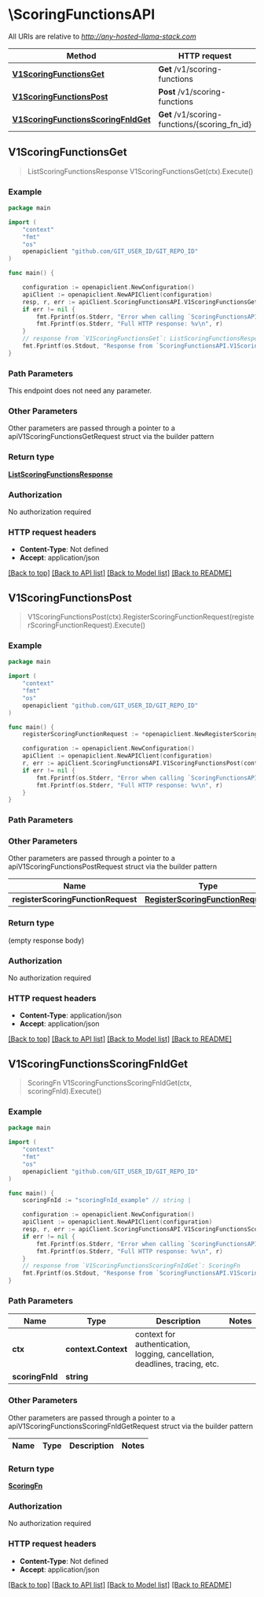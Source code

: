 # \ScoringFunctionsAPI

All URIs are relative to *http://any-hosted-llama-stack.com*

Method | HTTP request | Description
------------- | ------------- | -------------
[**V1ScoringFunctionsGet**](ScoringFunctionsAPI.md#V1ScoringFunctionsGet) | **Get** /v1/scoring-functions | 
[**V1ScoringFunctionsPost**](ScoringFunctionsAPI.md#V1ScoringFunctionsPost) | **Post** /v1/scoring-functions | 
[**V1ScoringFunctionsScoringFnIdGet**](ScoringFunctionsAPI.md#V1ScoringFunctionsScoringFnIdGet) | **Get** /v1/scoring-functions/{scoring_fn_id} | 



## V1ScoringFunctionsGet

> ListScoringFunctionsResponse V1ScoringFunctionsGet(ctx).Execute()





### Example

```go
package main

import (
	"context"
	"fmt"
	"os"
	openapiclient "github.com/GIT_USER_ID/GIT_REPO_ID"
)

func main() {

	configuration := openapiclient.NewConfiguration()
	apiClient := openapiclient.NewAPIClient(configuration)
	resp, r, err := apiClient.ScoringFunctionsAPI.V1ScoringFunctionsGet(context.Background()).Execute()
	if err != nil {
		fmt.Fprintf(os.Stderr, "Error when calling `ScoringFunctionsAPI.V1ScoringFunctionsGet``: %v\n", err)
		fmt.Fprintf(os.Stderr, "Full HTTP response: %v\n", r)
	}
	// response from `V1ScoringFunctionsGet`: ListScoringFunctionsResponse
	fmt.Fprintf(os.Stdout, "Response from `ScoringFunctionsAPI.V1ScoringFunctionsGet`: %v\n", resp)
}
```

### Path Parameters

This endpoint does not need any parameter.

### Other Parameters

Other parameters are passed through a pointer to a apiV1ScoringFunctionsGetRequest struct via the builder pattern


### Return type

[**ListScoringFunctionsResponse**](ListScoringFunctionsResponse.md)

### Authorization

No authorization required

### HTTP request headers

- **Content-Type**: Not defined
- **Accept**: application/json

[[Back to top]](#) [[Back to API list]](../README.md#documentation-for-api-endpoints)
[[Back to Model list]](../README.md#documentation-for-models)
[[Back to README]](../README.md)


## V1ScoringFunctionsPost

> V1ScoringFunctionsPost(ctx).RegisterScoringFunctionRequest(registerScoringFunctionRequest).Execute()





### Example

```go
package main

import (
	"context"
	"fmt"
	"os"
	openapiclient "github.com/GIT_USER_ID/GIT_REPO_ID"
)

func main() {
	registerScoringFunctionRequest := *openapiclient.NewRegisterScoringFunctionRequest("ScoringFnId_example", "Description_example", openapiclient.ParamType{AgentTurnInputType: openapiclient.NewAgentTurnInputType("Type_example")}) // RegisterScoringFunctionRequest | 

	configuration := openapiclient.NewConfiguration()
	apiClient := openapiclient.NewAPIClient(configuration)
	r, err := apiClient.ScoringFunctionsAPI.V1ScoringFunctionsPost(context.Background()).RegisterScoringFunctionRequest(registerScoringFunctionRequest).Execute()
	if err != nil {
		fmt.Fprintf(os.Stderr, "Error when calling `ScoringFunctionsAPI.V1ScoringFunctionsPost``: %v\n", err)
		fmt.Fprintf(os.Stderr, "Full HTTP response: %v\n", r)
	}
}
```

### Path Parameters



### Other Parameters

Other parameters are passed through a pointer to a apiV1ScoringFunctionsPostRequest struct via the builder pattern


Name | Type | Description  | Notes
------------- | ------------- | ------------- | -------------
 **registerScoringFunctionRequest** | [**RegisterScoringFunctionRequest**](RegisterScoringFunctionRequest.md) |  | 

### Return type

 (empty response body)

### Authorization

No authorization required

### HTTP request headers

- **Content-Type**: application/json
- **Accept**: application/json

[[Back to top]](#) [[Back to API list]](../README.md#documentation-for-api-endpoints)
[[Back to Model list]](../README.md#documentation-for-models)
[[Back to README]](../README.md)


## V1ScoringFunctionsScoringFnIdGet

> ScoringFn V1ScoringFunctionsScoringFnIdGet(ctx, scoringFnId).Execute()





### Example

```go
package main

import (
	"context"
	"fmt"
	"os"
	openapiclient "github.com/GIT_USER_ID/GIT_REPO_ID"
)

func main() {
	scoringFnId := "scoringFnId_example" // string | 

	configuration := openapiclient.NewConfiguration()
	apiClient := openapiclient.NewAPIClient(configuration)
	resp, r, err := apiClient.ScoringFunctionsAPI.V1ScoringFunctionsScoringFnIdGet(context.Background(), scoringFnId).Execute()
	if err != nil {
		fmt.Fprintf(os.Stderr, "Error when calling `ScoringFunctionsAPI.V1ScoringFunctionsScoringFnIdGet``: %v\n", err)
		fmt.Fprintf(os.Stderr, "Full HTTP response: %v\n", r)
	}
	// response from `V1ScoringFunctionsScoringFnIdGet`: ScoringFn
	fmt.Fprintf(os.Stdout, "Response from `ScoringFunctionsAPI.V1ScoringFunctionsScoringFnIdGet`: %v\n", resp)
}
```

### Path Parameters


Name | Type | Description  | Notes
------------- | ------------- | ------------- | -------------
**ctx** | **context.Context** | context for authentication, logging, cancellation, deadlines, tracing, etc.
**scoringFnId** | **string** |  | 

### Other Parameters

Other parameters are passed through a pointer to a apiV1ScoringFunctionsScoringFnIdGetRequest struct via the builder pattern


Name | Type | Description  | Notes
------------- | ------------- | ------------- | -------------


### Return type

[**ScoringFn**](ScoringFn.md)

### Authorization

No authorization required

### HTTP request headers

- **Content-Type**: Not defined
- **Accept**: application/json

[[Back to top]](#) [[Back to API list]](../README.md#documentation-for-api-endpoints)
[[Back to Model list]](../README.md#documentation-for-models)
[[Back to README]](../README.md)


